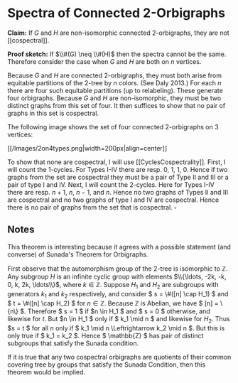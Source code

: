 Spectra of Connected 2-Orbigraphs
=================================

**Claim:** If $G$ and $H$ are non-isomorphic connected 2-orbigraphs, they are not [[cospectral]].

**Proof sketch:** If $\\#(G) \neq \\#(H)$ then the spectra cannot be the same. Therefore consider the case when $G$ and $H$ are both on $n$ vertices.

Because $G$ and $H$ are connected 2-orbigraphs, they must both arise from equitable partitions of the $2$-tree by $n$ colors. (See Daly 2013.) For each $n$ there are four such equitable partitions (up to relabeling). These generate four orbigraphs. Because $G$ and $H$ are non-isomorphic, they must be two distinct graphs from this set of four. It then suffices to show that no pair of graphs in this set is cospectral.

The following image shows the set of four connected 2-orbigraphs on 3 vertices:

[[/Images/2on4types.png|width=200px|align=center]]

To show that none are cospectral, I will use [[CyclesCospectrality]]. First, I will count the 1-cycles. For Types I-IV there are resp. 0, 1, 1, 0. Hence if two graphs from the set are cospectral they must be a pair of Type II and III or a pair of type I and IV. Next, I will count the 2-cycles. Here for Types I-IV there are resp. $n+1$, $n$, $n-1$, and $n$. Hence no two graphs of Types II and III are cospectral and no two graphs of type I and IV are cospectral. Hence there is no pair of graphs from the set that is cospectral. $\square$

Notes
-----

This theorem is interesting because it agrees with a possible statement (and converse) of Sunada's Theorem for Orbigraphs. 

First observe that the automorphism group of the $2$-tree is isomorphic to $\mathbb{Z}$. Any subgroup $H$ is an infinite cyclic group with elements $\\{\ldots, -2k, -k, 0, k, 2k, \ldots\\}$, where $k \in \mathbb{Z}$. Suppose $H_1$ and $H_2$ are subgroups with generators $k_1$ and $k_2$ respectively, and consider $ s = \\#([n] \cap H_1) $ and $ t = \\#([n] \cap H_2) $ for $n \in \mathbb{Z}$. Because $\mathbb{Z}$ is Abelian, we have $ [n] = \\{n\\} $. Therefore $ s = 1 $ if $n \in H_1 $ and $ s = 0 $ otherwise, and likewise for $t$. But $n \in H_1 $ only if $ k_1 \mid n $ and likewise for $H_2$. Thus $s = t $ for all $n$ only if $ k_1 \mid n \Leftrightarrow k_2 \mid n $. But this is only true if $ k_1 = k_2 $. Hence $ \mathbb{Z} $ has pair of distinct subgroups that satisfy the Sunada condition. 

If it is true that any two cospectral orbigraphs are quotients of their common covering tree by groups that satisfy the Sunada Condition, then this theorem would be implied. 
